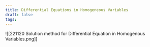 ```yaml
---
title: Differential Equations in Homogeneous Variables
draft: false
tags:
---
```

   

![[221120 Solution method for Differential Equation in Homogenous Variables.png]]



